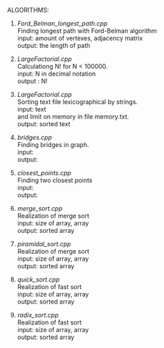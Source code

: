ALGORITHMS:

1) <i>Ford_Belman_longest_path.cpp</i> <br> 
   Finding longest path with Ford-Belman algorithm <br>
   input: amount of vertexes,  adjacency matrix <br>
   output: the length of path

2) <i>LargeFactorial.cpp </i> <br>
   Calculationg N! for N < 100000. <br>
   input: N in decimal notation <br>
   output : N!
   
3) <i>LargeFactorial.cpp</i> <br>
   Sorting text file lexicographical by strings. <br>
   input: text <br> and limit on memory in file memory.txt. <br>
   output: sorted text

4) <i>bridges.cpp</i> <br>
   Finding bridges in graph. <br>
   input: <br>
   output: <br>
   
5) <i>closest_points.cpp</i><br>
   Finding two closest points <br>
   input: <br>
   output: <br>  

6) <i>merge_sort.cpp</i><br>
   Realization of merge sort <br>
   input: size of array, array<br>
   output: sorted array<br>
  
  
7) <i>piramidal_sort.cpp</i><br>
   Realization of merge sort <br>
   input: size of array, array<br>
   output: sorted array<br>
  
8) <i>quick_sort.cpp</i><br>
   Realization of fast sort <br>
   input: size of array, array<br>
   output: sorted array<br>
   
 
9) <i>radix_sort.cpp</i><br>
   Realization of fast sort <br>
   input: size of array, array<br>
   output: sorted array<br>


